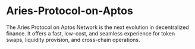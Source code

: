 # Aries-Protocol-on-Aptos
The Aries Protocol on Aptos Network is the next evolution in decentralized finance. It offers a fast, low-cost, and seamless experience for token swaps, liquidity provision, and cross-chain operations.
